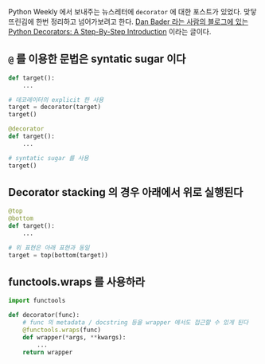 Python Weekly 에서 보내주는 뉴스레터에 `decorator` 에 대한 포스트가 있었다. 맞닿뜨린김에 한번 정리하고 넘어가보려고 한다. [Dan Bader 라는 사람의 블로그에 있는 Python Decorators: A Step-By-Step Introduction](https://dbader.org/blog/python-decorators) 이라는 글이다.


## `@` 를 이용한 문법은 syntatic sugar 이다

```python
def target():
    ...

# 데코레이터의 explicit 한 사용
target = decorator(target)
target()
```

```python
@decorator
def target():
    ...

# syntatic sugar 를 사용
target()
```


## Decorator stacking 의 경우 아래에서 위로 실행된다

```python
@top
@bottom
def target():
    ...

# 위 표현은 아래 표현과 동일
target = top(bottom(target))
```


## functools.wraps 를 사용하라

```python
import functools

def decorator(func):
    # func 의 metadata / docstring 등을 wrapper 에서도 접근할 수 있게 된다 
    @functools.wraps(func)
    def wrapper(*args, **kwargs):
        ...
    return wrapper
```
